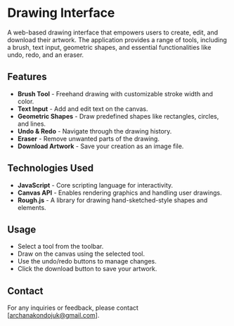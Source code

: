 # Drawing Interface

A web-based drawing interface that empowers users to create, edit, and download their artwork. The application provides a range of tools, including a brush, text input, geometric shapes, and essential functionalities like undo, redo, and an eraser.

## Features
- **Brush Tool** - Freehand drawing with customizable stroke width and color.
- **Text Input** - Add and edit text on the canvas.
- **Geometric Shapes** - Draw predefined shapes like rectangles, circles, and lines.
- **Undo & Redo** - Navigate through the drawing history.
- **Eraser** - Remove unwanted parts of the drawing.
- **Download Artwork** - Save your creation as an image file.

## Technologies Used
- **JavaScript** - Core scripting language for interactivity.
- **Canvas API** - Enables rendering graphics and handling user drawings.
- **Rough.js** - A library for drawing hand-sketched-style shapes and elements.


## Usage
- Select a tool from the toolbar.
- Draw on the canvas using the selected tool.
- Use the undo/redo buttons to manage changes.
- Click the download button to save your artwork.


## Contact
For any inquiries or feedback, please contact [archanakondojuk@gmail.com].

